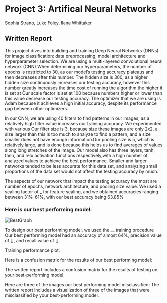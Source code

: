 # Project 3: Artifical Neural Networks
Sophia Strano, Luke Foley, Ilana Whittaker

## Written Report

This project dives into building and training Deep Neural Networks (DNNs) for image classification: data preprocessing, model architecture and hyperparameter selection.
We are using a multi-layered convolutional neural network (CNN).When determining our  hyperparameters, the number of epochs is restricted to 30, as our model’s testing accuracy plateaus and then decreases after this number.
The hidden size is 300, as a higher hidden size continuously increases our testing accuracy, however this number greatly increases the time cost of running the algorithm the higher it is set at
Our scale factor is set at 100 because numbers higher or lower than this value decrease our testing accuracy.
The optimizer that we are using is Adam because it achieves a high initial accuracy, despite its performance gap between other optimizers.

In our CNN, we are using 40 filters to find patterns in our images, as a relatively high filter value increases our training accuracy. We experimented with various Our filter size is 3, because size these images are only 2x2, a size larger than this is too much to analyze to find a pattern, and a size smaller does not have enough information.Our pooling size is 5, which is relatively large, and is done because this helps us to find averages of values along long stretches of the image. Our model also has three layers, tanh, tanh, and relu activation functions respectively,with a high number of analyzed values to achieve the best performance. Smaller and larger networks tended to be less accurate for this data set, and analyzing small proportions of the data set would not affect the testing accuracy by much.

The aspects of our network that impact the testing accuracy the most are number of epochs, network architecture, and pooling size value. We used a scaling factor of _ for feature scaling, and we obtained accuracies ranging between 31%-61%, with our best accuracy being 63.85%

### Here is our best performing model: 

![BestGraph](https://user-images.githubusercontent.com/64103447/195634316-eff6334d-7de5-4b64-9898-ac6eaa1dcd67.png)

To design our best performing model, we used the __ training procedure
Our best performing model had an accuracy of almost 64%, precision value of [], and recall value of []. 

Training performance plot:


Here is a confusion matrix for the results of our best performing model:

The written report includes a confusion matrix for the results of testing on your best-performing model.

Here are three of the images our best performing model misclassified: 
The written report includes a visualization of three of the images that were misclassified by your best-performing model.



